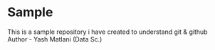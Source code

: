 # Sample
This is a sample repository i have created to understand git & github <br>
Author - Yash Matlani (Data Sc.)
